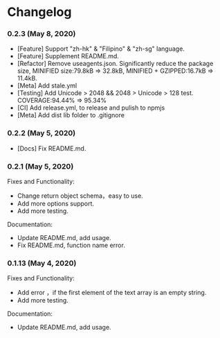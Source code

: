 # Changelog

### 0.2.3 (May 8, 2020)

- [Feature] Support "zh-hk" & "Filipino" & "zh-sg" language.
- [Feature] Supplement README.md.
- [Refactor] Remove useagents.json. Significantly reduce the package size, MINIFIED size:79.8kB => 32.8kB, MINIFIED + GZIPPED:16.7kB => 11.4kB.
- [Meta] Add stale.yml
- [Testing] Add Unicode > 2048 && 2048 > Unicode > 128 test. COVERAGE:94.44% => 95.34%
- [CI] Add release.yml, to release and pulish to npmjs
- [Meta] Add dist lib folder to .gitignore

### 0.2.2 (May 5, 2020)

- [Docs] Fix README.md.

### 0.2.1 (May 5, 2020)

Fixes and Functionality:

- Change return object schema，easy to use.
- Add more options support.
- Add more testing.

Documentation:

- Update README.md, add usage.
- Fix README.md, function name error.

### 0.1.13 (May 4, 2020)

Fixes and Functionality:

- Add error ，if the first element of the text array is an empty string.
- Add more testing.

Documentation:

- Update README.md, add usage.
